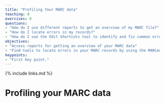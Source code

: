 ```yaml
---
title: "Profiling Your MARC data"
teaching: 0
exercises: 0
questions:
- "How do I use different reports to get an overview of my MARC file?"
- "How do I locate errors in my records?"
- "How do I use the Edit Shortcuts tool to identify and fix common errors?""
objectives:
- "Access reports for getting an overview of your MARC data"
- "Find tools to locate errors in your MARC records by using the MARCedit Edit toolbar"
keypoints:
- "First key point."
---
```


{% include links.md %}


# Profiling your MARC data
